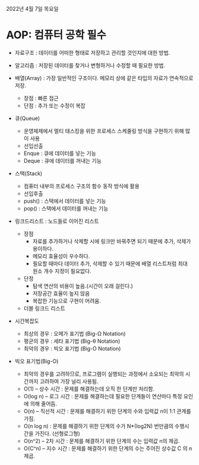 2022년 4월 7일 목요일


# AOP: 컴퓨터 공학 필수

- 자료구조 : 데이터를 어떠한 형태로 저장하고 관리할 것인지에 대한 방법.

- 알고리즘 : 저장된 데이터를 찾거나 변형하거나 수정할 때 필요한 방법.

- 배열(Array) : 가장 일반적인 구조이다. 메모리 상에 같은 타입의 자료가 연속적으로 저장.
    - 장점 : 빠른 접근
    - 단점 : 추가 또는 수정이 복잡

- 큐(Queue) 
    - 운영체제에서 멀티 태스킹을 위한 프로세스 스케줄링 방식을 구현하기 위해 많이 사용
    - 선입선출
    - Enque : 큐에 데이터를 넣는 기능
    - Deque : 큐에 데이터를 꺼내는 기능

- 스택(Stack)
    - 컴퓨터 내부의 프로세스 구조의 함수 동작 방식에 활용
    - 선입후출
    - push() : 스택에서 데이터를 넣는 기능
    - pop() : 스택에서 데이터를 꺼내는 기능

- 링크드리스트 : 노드들로 이어진 리스트
    - 장점
        - 자료를 추가하거나 삭제할 시에 링크만 바꿔주면 되기 때문에 추가, 삭제가 용이하다.
        - 메모리 효율성이 우수하다.
        - 필요할 때마다 데이터 추가, 삭제할 수 있기 때문에 배열 리스트처럼 최대 원소 개수 지정이 필요없다.
    - 단정
        - 탐색 연산의 비용이 높음.(시간이 오래 걸린다.)
        - 저장공간 효율이 높지 않음
        - 복잡한 기능으로 구현이 어려움.
    - 더블 링크드 리스트

- 시간복잡도
    - 최상의 경우 : 오메가 표기법 (Big-Ω Notation)
    - 평균의 경우 : 세타 표기법 (Big-θ Notation)
    - 최악의 경우 : 빅오 표기법 (Big-O Notation)
- 빅오 표기법(Big-O)
    - 최악의 경우를 고려하므로, 프로그램이 실행되는 과정에서 소요되는 최악의 시간까지 고려하여 가장 널리 사용됨.
    - O(1) – 상수 시간 : 문제를 해결하는데 오직 한 단계만 처리함.
    - O(log n) – 로그 시간 : 문제를 해결하는데 필요한 단계들이 연산마다 특정 요인에 의해 줄어듬.
    - O(n) – 직선적 시간 : 문제를 해결하기 위한 단계의 수와 입력값 n이 1:1 관계를 가짐.
    - O(n log n) : 문제를 해결하기 위한 단계의 수가 N*(log2N) 번만큼의 수행시간을 가진다. (선형로그형)
    - O(n^2) – 2차 시간 : 문제를 해결하기 위한 단계의 수는 입력값 n의 제곱.
    - O(C^n) – 지수 시간 : 문제를 해결하기 위한 단계의 수는 주어진 상수값 C 의 n 제곱.
    